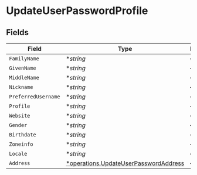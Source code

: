 # UpdateUserPasswordProfile


## Fields

| Field                                                                                         | Type                                                                                          | Required                                                                                      | Description                                                                                   |
| --------------------------------------------------------------------------------------------- | --------------------------------------------------------------------------------------------- | --------------------------------------------------------------------------------------------- | --------------------------------------------------------------------------------------------- |
| `FamilyName`                                                                                  | **string*                                                                                     | :heavy_minus_sign:                                                                            | N/A                                                                                           |
| `GivenName`                                                                                   | **string*                                                                                     | :heavy_minus_sign:                                                                            | N/A                                                                                           |
| `MiddleName`                                                                                  | **string*                                                                                     | :heavy_minus_sign:                                                                            | N/A                                                                                           |
| `Nickname`                                                                                    | **string*                                                                                     | :heavy_minus_sign:                                                                            | N/A                                                                                           |
| `PreferredUsername`                                                                           | **string*                                                                                     | :heavy_minus_sign:                                                                            | N/A                                                                                           |
| `Profile`                                                                                     | **string*                                                                                     | :heavy_minus_sign:                                                                            | N/A                                                                                           |
| `Website`                                                                                     | **string*                                                                                     | :heavy_minus_sign:                                                                            | N/A                                                                                           |
| `Gender`                                                                                      | **string*                                                                                     | :heavy_minus_sign:                                                                            | N/A                                                                                           |
| `Birthdate`                                                                                   | **string*                                                                                     | :heavy_minus_sign:                                                                            | N/A                                                                                           |
| `Zoneinfo`                                                                                    | **string*                                                                                     | :heavy_minus_sign:                                                                            | N/A                                                                                           |
| `Locale`                                                                                      | **string*                                                                                     | :heavy_minus_sign:                                                                            | N/A                                                                                           |
| `Address`                                                                                     | [*operations.UpdateUserPasswordAddress](../../models/operations/updateuserpasswordaddress.md) | :heavy_minus_sign:                                                                            | N/A                                                                                           |